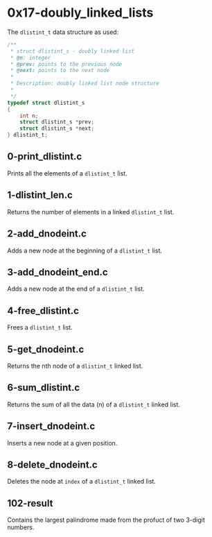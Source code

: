 # 0x17-doubly_linked_lists

The `dlistint_t` data structure as used:

```C
/**
 * struct dlistint_s - doubly linked list
 * @n: integer
 * @prev: points to the previous node
 * @next: points to the next node
 *
 * Description: doubly linked list node structure
 * 
 */
typedef struct dlistint_s
{
    int n;
    struct dlistint_s *prev;
    struct dlistint_s *next;
} dlistint_t;
```

## 0-print_dlistint.c

Prints all the elements of a `dlistint_t` list.

## 1-dlistint_len.c

Returns the number of elements in a linked `dlistint_t` list.

## 2-add_dnodeint.c

Adds a new node at the beginning of a `dlistint_t` list.

## 3-add_dnodeint_end.c

Adds a new node at the end of a `dlistint_t` list.

## 4-free_dlistint.c

Frees a `dlistint_t` list.

## 5-get_dnodeint.c

Returns the nth node of a `dlistint_t` linked list.

## 6-sum_dlistint.c

Returns the sum of all the data (n) of a `dlistint_t` linked list.

## 7-insert_dnodeint.c

Inserts a new node at a given position.

## 8-delete_dnodeint.c

Deletes the node at `index` of a `dlistint_t` linked list.

## 102-result

Contains the largest palindrome made from the profuct of two 3-digit numbers.
